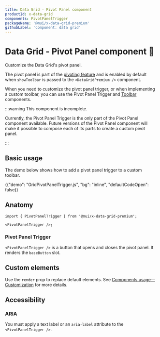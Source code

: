 ```yaml
---
title: Data Grid - Pivot Panel component
productId: x-data-grid
components: PivotPanelTrigger
packageName: '@mui/x-data-grid-premium'
githubLabel: 'component: data grid'
---
```


# Data Grid - Pivot Panel component [<span class="plan-premium"></span>](/x/introduction/licensing/#premium-plan 'Premium plan') 🚧

<p class="description">Customize the Data Grid's pivot panel.</p>

The pivot panel is part of the [pivoting feature](/x/react-data-grid/pivoting/) and is enabled by default when `showToolbar` is passed to the `<DataGridPremium />` component.

When you need to customize the pivot panel trigger, or when implementing a custom toolbar, you can use the Pivot Panel Trigger and [Toolbar](/x/react-data-grid/components/toolbar/) components.

:::warning
This component is incomplete.

Currently, the Pivot Panel Trigger is the only part of the Pivot Panel component available.
Future versions of the Pivot Panel component will make it possible to compose each of its parts to create a custom pivot panel.

:::

## Basic usage

The demo below shows how to add a pivot panel trigger to a custom toolbar.

{{"demo": "GridPivotPanelTrigger.js", "bg": "inline", "defaultCodeOpen": false}}

## Anatomy

```tsx
import { PivotPanelTrigger } from '@mui/x-data-grid-premium';

<PivotPanelTrigger />;
```

### Pivot Panel Trigger

`<PivotPanelTrigger />` is a button that opens and closes the pivot panel.
It renders the `baseButton` slot.

## Custom elements

Use the `render` prop to replace default elements.
See [Components usage—Customization](/x/react-data-grid/components/usage/#customization) for more details.

## Accessibility

### ARIA

You must apply a text label or an `aria-label` attribute to the `<PivotPanelTrigger />`.
